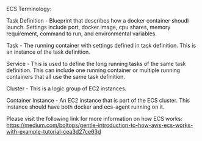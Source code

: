 ECS Terminology: 

Task Definition - Blueprint that describes how a docker container shoudl launch. Settings include port, docker image, cpu shares, memory requirement, command to run, and environmental variables. 

Task - The running container with settings defined in task definition. This is an instance of the task definition. 

Service - This is used to define the long running tasks of the same task definition. This can include one running container or multiple running containers that all use the same task definition. 

Cluster - This is a logic group of EC2 instances. 

Container Instance - An EC2 instance that is part of the ECS cluster. This instance should have both docker and ecs-agent running on it. 

Please visit the following link for more information on how ECS works: 
https://medium.com/boltops/gentle-introduction-to-how-aws-ecs-works-with-example-tutorial-cea3d27ce63d 
